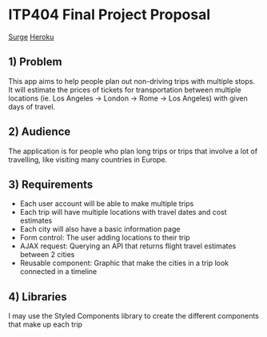 # ITP404 Final Project Proposal

[Surge](https://arjunvis-final.surge.sh)
[Heroku](https://final-project-arjunv98.herokuapp.com/)

## 1) Problem

This app aims to help people plan out non-driving trips with multiple stops. It will estimate the prices of tickets for transportation between multiple locations (ie. Los Angeles -> London -> Rome -> Los Angeles) with given days of travel.

## 2) Audience

The application is for people who plan long trips or trips that involve a lot of travelling, like visiting many countries in Europe.

## 3) Requirements

* Each user account will be able to make multiple trips
* Each trip will have multiple locations with travel dates and cost estimates
* Each city will also have a basic information page
* Form control: The user adding locations to their trip
* AJAX request: Querying an API that returns flight travel estimates between 2 cities
* Reusable component: Graphic that make the cities in a trip look connected in a timeline

## 4) Libraries

I may use the Styled Components library to create the different components that make up each trip

